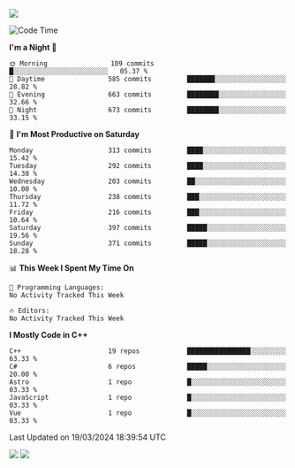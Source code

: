 ![](https://komarev.com/ghpvc/?username=lilpidgey&color=red)
<!--START_SECTION:waka-->
![Code Time](http://img.shields.io/badge/Code%20Time-1%2C491%20hrs%2018%20mins-blue)

**I'm a Night 🦉** 

```text
🌞 Morning                109 commits         █░░░░░░░░░░░░░░░░░░░░░░░░   05.37 % 
🌆 Daytime                585 commits         ███████░░░░░░░░░░░░░░░░░░   28.82 % 
🌃 Evening                663 commits         ████████░░░░░░░░░░░░░░░░░   32.66 % 
🌙 Night                  673 commits         ████████░░░░░░░░░░░░░░░░░   33.15 % 
```
📅 **I'm Most Productive on Saturday** 

```text
Monday                   313 commits         ████░░░░░░░░░░░░░░░░░░░░░   15.42 % 
Tuesday                  292 commits         ████░░░░░░░░░░░░░░░░░░░░░   14.38 % 
Wednesday                203 commits         ██░░░░░░░░░░░░░░░░░░░░░░░   10.00 % 
Thursday                 238 commits         ███░░░░░░░░░░░░░░░░░░░░░░   11.72 % 
Friday                   216 commits         ███░░░░░░░░░░░░░░░░░░░░░░   10.64 % 
Saturday                 397 commits         █████░░░░░░░░░░░░░░░░░░░░   19.56 % 
Sunday                   371 commits         █████░░░░░░░░░░░░░░░░░░░░   18.28 % 
```


📊 **This Week I Spent My Time On** 

```text
💬 Programming Languages: 
No Activity Tracked This Week

🔥 Editors: 
No Activity Tracked This Week
```

**I Mostly Code in C++** 

```text
C++                      19 repos            ████████████████░░░░░░░░░   63.33 % 
C#                       6 repos             █████░░░░░░░░░░░░░░░░░░░░   20.00 % 
Astro                    1 repo              █░░░░░░░░░░░░░░░░░░░░░░░░   03.33 % 
JavaScript               1 repo              █░░░░░░░░░░░░░░░░░░░░░░░░   03.33 % 
Vue                      1 repo              █░░░░░░░░░░░░░░░░░░░░░░░░   03.33 % 
```




 Last Updated on 19/03/2024 18:39:54 UTC
<!--END_SECTION:waka-->
![](https://hit.yhype.me/github/profile?user_id=42968544)
![](https://komarev.com/ghpvc/?lilpidgey)
